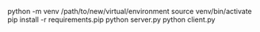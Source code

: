 python -m venv /path/to/new/virtual/environment
source venv/bin/activate
pip install -r requirements.pip
python server.py
python client.py
